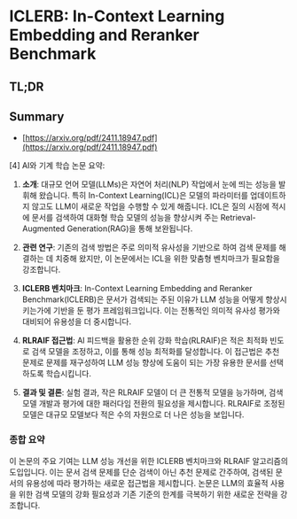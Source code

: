 # ICLERB: In-Context Learning Embedding and Reranker Benchmark
## TL;DR
## Summary
- [https://arxiv.org/pdf/2411.18947.pdf](https://arxiv.org/pdf/2411.18947.pdf)

[4] AI와 기계 학습 논문 요약:

1. **소개**: 대규모 언어 모델(LLMs)은 자연어 처리(NLP) 작업에서 눈에 띄는 성능을 발휘해 왔습니다. 특히 In-Context Learning(ICL)은 모델의 파라미터를 업데이트하지 않고도 LLM이 새로운 작업을 수행할 수 있게 해줍니다. ICL은 질의 시점에 적시에 문서를 검색하여 대화형 학습 모델의 성능을 향상시켜 주는 Retrieval-Augmented Generation(RAG)을 통해 보완됩니다.

2. **관련 연구**: 기존의 검색 방법은 주로 의미적 유사성을 기반으로 하여 검색 문제를 해결하는 데 치중해 왔지만, 이 논문에서는 ICL을 위한 맞춤형 벤치마크가 필요함을 강조합니다.

3. **ICLERB 벤치마크**: In-Context Learning Embedding and Reranker Benchmark(ICLERB)은 문서가 검색되는 주된 이유가 LLM 성능을 어떻게 향상시키는가에 기반을 둔 평가 프레임워크입니다. 이는 전통적인 의미적 유사성 평가와 대비되어 유용성을 더 중시합니다.

4. **RLRAIF 접근법**: AI 피드백을 활용한 순위 강화 학습(RLRAIF)은 적은 최적화 빈도로 검색 모델을 조정하고, 이를 통해 성능 최적화를 달성합니다. 이 접근법은 추천 문제로 문제를 재구성하여 LLM 성능 향상에 도움이 되는 가장 유용한 문서를 선택하도록 학습시킵니다.

5. **결과 및 결론**: 실험 결과, 작은 RLRAIF 모델이 더 큰 전통적 모델을 능가하며, 검색 모델 개발과 평가에 대한 패러다임 전환의 필요성을 제시합니다. RLRAIF로 조정된 모델은 대규모 모델보다 적은 수의 자원으로 더 나은 성능을 보입니다.

### 종합 요약
이 논문의 주요 기여는 LLM 성능 개선을 위한 ICLERB 벤치마크와 RLRAIF 알고리즘의 도입입니다. 이는 문서 검색 문제를 단순 검색이 아닌 추천 문제로 간주하여, 검색된 문서의 유용성에 따라 평가하는 새로운 접근법을 제시합니다. 논문은 LLM의 효율적 사용을 위한 검색 모델의 강화 필요성과 기존 기준의 한계를 극복하기 위한 새로운 전략을 강조합니다.